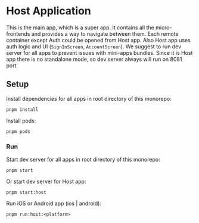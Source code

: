 # Host Application

This is the main app, which is a super app. It contains all the micro-frontends and provides a way to navigate between them. Each remote container except Auth could be opened from Host app. Also Host app uses auth logic and UI (`SignInScreen`, `AccountScreen`). We suggest to run dev server for all apps to prevent issues with mini-apps bundles. Since it is Host app there is no standalone mode, so dev server always will run on 8081 port.

## Setup

Install dependencies for all apps in root directory of this monorepo:

```
pnpm install
```

Install pods:

```
pnpm pods
```

### Run

Start dev server for all apps in root directory of this monorepo:

```
pnpm start
```

Or start dev server for Host app:

```
pnpm start:host
```

Run iOS or Android app (ios | android):

```
pnpm run:host:<platform>
```
